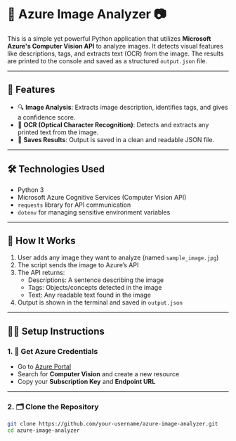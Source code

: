 # 🧠 Azure Image Analyzer 📷

This is a simple yet powerful Python application that utilizes **Microsoft Azure's Computer Vision API** to analyze images. It detects visual features like descriptions, tags, and extracts text (OCR) from the image. The results are printed to the console and saved as a structured `output.json` file.

---

## 📌 Features

- 🔍 **Image Analysis**: Extracts image description, identifies tags, and gives a confidence score.
- 🧾 **OCR (Optical Character Recognition)**: Detects and extracts any printed text from the image.
- 📁 **Saves Results**: Output is saved in a clean and readable JSON file.

---

## 🛠️ Technologies Used

- Python 3
- Microsoft Azure Cognitive Services (Computer Vision API)
- `requests` library for API communication
- `dotenv` for managing sensitive environment variables

---

## 🚀 How It Works

1. User adds any image they want to analyze (named `sample_image.jpg`)
2. The script sends the image to Azure’s API
3. The API returns:
   - Descriptions: A sentence describing the image
   - Tags: Objects/concepts detected in the image
   - Text: Any readable text found in the image
4. Output is shown in the terminal and saved in `output.json`

---

## 🧑‍💻 Setup Instructions

### 1. 🔑 Get Azure Credentials

- Go to [Azure Portal](https://portal.azure.com/)
- Search for **Computer Vision** and create a new resource
- Copy your **Subscription Key** and **Endpoint URL**

---

### 2. 🗂️ Clone the Repository

```bash
git clone https://github.com/your-username/azure-image-analyzer.git
cd azure-image-analyzer
